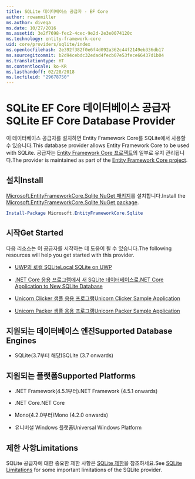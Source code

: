 ```yaml
---
title: SQLite 데이터베이스 공급자 - EF Core
author: rowanmiller
ms.author: divega
ms.date: 10/27/2016
ms.assetid: 3e2f7698-fec2-4cec-9e2d-2e3e0074120c
ms.technology: entity-framework-core
uid: core/providers/sqlite/index
ms.openlocfilehash: 2e392f382f0e6f4d092a362c44f2149eb336db17
ms.sourcegitcommit: b2d94cebdc32edad4fecb07e53fece66437d1b04
ms.translationtype: HT
ms.contentlocale: ko-KR
ms.lasthandoff: 02/28/2018
ms.locfileid: "29678750"
---
```

# <a name="sqlite-ef-core-database-provider"></a><span data-ttu-id="029d6-102">SQLite EF Core 데이터베이스 공급자</span><span class="sxs-lookup"><span data-stu-id="029d6-102">SQLite EF Core Database Provider</span></span>

<span data-ttu-id="029d6-103">이 데이터베이스 공급자를 설치하면 Entity Framework Core를 SQLite에서 사용할 수 있습니다.</span><span class="sxs-lookup"><span data-stu-id="029d6-103">This database provider allows Entity Framework Core to be used with SQLite.</span></span> <span data-ttu-id="029d6-104">공급자는 [Entity Framework Core 프로젝트](https://github.com/aspnet/EntityFrameworkCore)의 일부로 유지 관리됩니다.</span><span class="sxs-lookup"><span data-stu-id="029d6-104">The provider is maintained as part of the [Entity Framework Core project](https://github.com/aspnet/EntityFrameworkCore).</span></span>

## <a name="install"></a><span data-ttu-id="029d6-105">설치</span><span class="sxs-lookup"><span data-stu-id="029d6-105">Install</span></span>

<span data-ttu-id="029d6-106">[Microsoft.EntityFrameworkCore.Sqlite NuGet 패키지](https://www.nuget.org/packages/Microsoft.EntityFrameworkCore.Sqlite/)를 설치합니다.</span><span class="sxs-lookup"><span data-stu-id="029d6-106">Install the [Microsoft.EntityFrameworkCore.Sqlite NuGet package](https://www.nuget.org/packages/Microsoft.EntityFrameworkCore.Sqlite/).</span></span>

``` powershell
Install-Package Microsoft.EntityFrameworkCore.Sqlite
```

## <a name="get-started"></a><span data-ttu-id="029d6-107">시작</span><span class="sxs-lookup"><span data-stu-id="029d6-107">Get Started</span></span>

<span data-ttu-id="029d6-108">다음 리소스는 이 공급자를 시작하는 데 도움이 될 수 있습니다.</span><span class="sxs-lookup"><span data-stu-id="029d6-108">The following resources will help you get started with this provider.</span></span>
* [<span data-ttu-id="029d6-109">UWP의 로컬 SQLite</span><span class="sxs-lookup"><span data-stu-id="029d6-109">Local SQLite on UWP</span></span>](../../get-started/uwp/getting-started.md)

* [<span data-ttu-id="029d6-110">.NET Core 응용 프로그램에서 새 SQLite 데이터베이스로</span><span class="sxs-lookup"><span data-stu-id="029d6-110">.NET Core Application to New SQLite Database</span></span>](../../get-started/netcore/new-db-sqlite.md)

* [<span data-ttu-id="029d6-111">Unicorn Clicker 샘플 응용 프로그램</span><span class="sxs-lookup"><span data-stu-id="029d6-111">Unicorn Clicker Sample Application</span></span>](https://github.com/rowanmiller/UnicornStore/tree/master/UnicornClicker/UWP)

* [<span data-ttu-id="029d6-112">Unicorn Packer 샘플 응용 프로그램</span><span class="sxs-lookup"><span data-stu-id="029d6-112">Unicorn Packer Sample Application</span></span>](https://github.com/rowanmiller/UnicornStore/tree/master/UnicornPacker)

## <a name="supported-database-engines"></a><span data-ttu-id="029d6-113">지원되는 데이터베이스 엔진</span><span class="sxs-lookup"><span data-stu-id="029d6-113">Supported Database Engines</span></span>

* <span data-ttu-id="029d6-114">SQLite(3.7부터 해당)</span><span class="sxs-lookup"><span data-stu-id="029d6-114">SQLite (3.7 onwards)</span></span>

## <a name="supported-platforms"></a><span data-ttu-id="029d6-115">지원되는 플랫폼</span><span class="sxs-lookup"><span data-stu-id="029d6-115">Supported Platforms</span></span>

* <span data-ttu-id="029d6-116">.NET Framework(4.5.1부터)</span><span class="sxs-lookup"><span data-stu-id="029d6-116">.NET Framework (4.5.1 onwards)</span></span>

* <span data-ttu-id="029d6-117">.NET Core</span><span class="sxs-lookup"><span data-stu-id="029d6-117">.NET Core</span></span>

* <span data-ttu-id="029d6-118">Mono(4.2.0부터)</span><span class="sxs-lookup"><span data-stu-id="029d6-118">Mono (4.2.0 onwards)</span></span>

* <span data-ttu-id="029d6-119">유니버설 Windows 플랫폼</span><span class="sxs-lookup"><span data-stu-id="029d6-119">Universal Windows Platform</span></span>

## <a name="limitations"></a><span data-ttu-id="029d6-120">제한 사항</span><span class="sxs-lookup"><span data-stu-id="029d6-120">Limitations</span></span>

<span data-ttu-id="029d6-121">SQLite 공급자에 대한 중요한 제한 사항은 [SQLite 제한](limitations.md)을 참조하세요.</span><span class="sxs-lookup"><span data-stu-id="029d6-121">See [SQLite Limitations](limitations.md) for some important limitations of the SQLite provider.</span></span>
